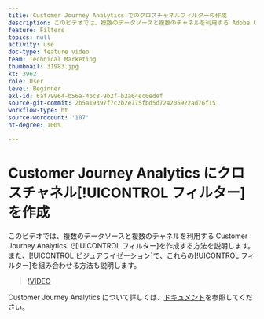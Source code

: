 ```yaml
---
title: Customer Journey Analytics でのクロスチャネルフィルターの作成
description: このビデオでは、複数のデータソースと複数のチャネルを利用する Adobe Customer Journey Analytics でフィルターを作成する方法を説明します。また、ビジュアライゼーションでこれらのフィルターを組み合わせる方法も説明します。
feature: Filters
topics: null
activity: use
doc-type: feature video
team: Technical Marketing
thumbnail: 31983.jpg
kt: 3962
role: User
level: Beginner
exl-id: 6af79964-b56a-4bc8-9b2f-b2a64ec0edef
source-git-commit: 2b5a19397f7c2b2e775fbd5d724205922ad76f15
workflow-type: ht
source-wordcount: '107'
ht-degree: 100%

---
```


# Customer Journey Analytics にクロスチャネル[!UICONTROL フィルター]を作成

このビデオでは、複数のデータソースと複数のチャネルを利用する Customer Journey Analytics で[!UICONTROL フィルター]を作成する方法を説明します。また、[!UICONTROL ビジュアライゼーション]で、これらの[!UICONTROL フィルター]を組み合わせる方法も説明します。

>[!VIDEO](https://video.tv.adobe.com/v/31983/?quality=12)

Customer Journey Analytics について詳しくは、[ドキュメント](https://docs.adobe.com/content/help/ja-JP/analytics-platform/using/cja-landing.html)を参照してください。
